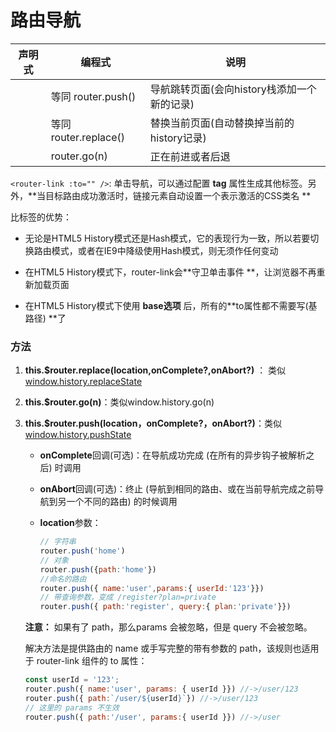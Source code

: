 # 路由导航

| 声明式                       | 编程式               | 说明                                        |
| ---------------------------- | -------------------- | ------------------------------------------- |
| <router-link :to="">         | 等同 router.push()   | 导航跳转页面(会向history栈添加一个新的记录) |
| <router-link :to="" replace> | 等同router.replace() | 替换当前页面(自动替换掉当前的history记录)   |
|                              | router.go(n)         | 正在前进或者后退                            |

`<router-link :to="" />`: 单击导航，可以通过配置 **tag** 属性生成其他标签。另外，**当目标路由成功激活时，链接元素自动设置一个表示激活的CSS类名 **

比<a>标签的优势：

* 无论是HTML5 History模式还是Hash模式，它的表现行为一致，所以若要切换路由模式，或者在IE9中降级使用Hash模式，则无须作任何变动

* 在HTML5 History模式下，router-link会**守卫单击事件 **，让浏览器不再重新加载页面
* 在HTML5 History模式下使用 **base选项** 后，所有的**to属性都不需要写(基路径) **了

### 方法

1. **this.$router.replace(location,onComplete?,onAbort?)** ： 类似[window.history.replaceState](https://developer.mozilla.org/en-US/docs/Web/API/History)

2. **this.$router.go(n)**：类似window.history.go(n)

3. **this.$router.push(location，onComplete?，onAbort?)**：类似[window.history.pushState](https://developer.mozilla.org/en-US/docs/Web/API/History)

   * **onComplete**回调(可选)：在导航成功完成 (在所有的异步钩子被解析之后) 时调用
   * **onAbort**回调(可选)：终止 (导航到相同的路由、或在当前导航完成之前导航到另一个不同的路由) 的时候调用

   * **location**参数：

     ```javascript
     // 字符串
     router.push('home')
     // 对象
     router.push({path:'home'})
     //命名的路由
     router.push({ name:'user',params:{ userId:'123'}})
     // 带查询参数，变成 /register?plan=private
     router.push({ path:'register', query:{ plan:'private'}})
     ```

   **注意：** 如果有了 path，那么params 会被忽略，但是 query 不会被忽略。

   解决方法是提供路由的 name 或手写完整的带有参数的 path，该规则也适用于 router-link 组件的 to 属性：

   ```javascript
   const userId = '123';
   router.push({ name:'user', params: { userId }}) //->/user/123
   router.push({ path:`/user/${userId}`}) //->/user/123
   // 这里的 params 不生效
   router.push({ path:'/user', params:{ userId }}) //->/user
   ```

   